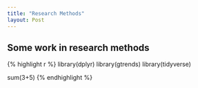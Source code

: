 ```yaml
---
title: "Research Methods"
layout: Post
---
```


## Some work in research methods

{% highlight r %}
library(dplyr)
library(gtrends)
library(tidyverse)

sum(3+5)
{% endhighlight %}


